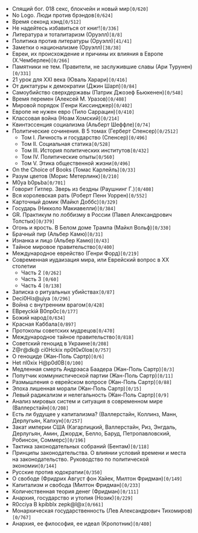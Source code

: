 - Спящий бог. 018 секс, блокчейн и новый мир`[0/620]`
- No Logo. Люди против брэндов`[0/624]`
- Время секонд хэнд`[0/512]`
- Не надейтесь избавиться от книг!`[0/336]`
- Литература и тоталитаризм (Оруэлл)`[8/8]`
- Политика против литературы (Оруэлл)`[41/41]`
- Заметки о национализме (Оруэлл)`[38/38]`
- Евреи, их происхождение и причины их влияния в Европе (Х.Чемберлен)`[0/266]`
- Памятники не тем. Правители, не заслужившие славы (Ари Турунен)`[0/331]`
- 21 урок для XXI века (Юваль Харари)`[0/416]`
- От диктатуры к демократии (Джин Шарп)`[0/84]`
- Самоубийство сверхдержавы (Патрик Джозеф Бьюкенен)`[0/548]`
- Время перемен (Алексей М. Уразов)`[0/408]`
- Мировой порядок (Генри Киссинджер)`[0/402]`
- Европе не нужен евро (Тило Саррацин)`[0/410]`
- Классовая война (Ноам Хомский)`[0/214]`
- Квинтэссенция социализма (Альберт Шеффле)`[0/74]`
- Политические сочинения. В 5 томах (Герберт Спенсер)`[0/2512]`
    - Том I. Личность и государство (Спенсер)`[0/496]`
    - Том II. Cоциальная статика`[0/528]`
    - Том III. История политических институтов`[0/432]`
    - Том IV. Политические опыты`[0/560]`
  - Том V. Этика общественной жизни`[0/496]`
- On the Choice of Books (Томас Карлейль)`[0/33]`
- Разум цветов (Морис Метерлинк)`[0/210]`
- M0ya b0рьba`[0/701]`
- Говорит Гитлер. Зверь из бездны (Раушнинг Г.)`[0/408]`
- Вся королевская рать (Роберт Пенн Уоррен)`[0/552]`
- Карточный домик (Майкл Доббс)`[0/329]`
- Государь (Никколо Макиавелли)`[0/384]`
- GR. Практикум по лоббизму в России (Павел Александрович Толстых)`[0/379]`
- Огонь и ярость. В Белом доме Трампа (Майкл Вольф)`[0/330]`
- Брачный пир (Альбер Камю)`[0/31]`
- Изнанка и лицо (Альбер Камю)`[0/43]`
- Tайное мировое правительство`[0/400]`
- Международное еврейство (Генри Форд)`[0/219]`
- Современная иудаизация мира, или Еврейский вопрос в XX столетии
    - Часть 2 `[0/262]`
    - Часть 3 `[0/60]`
    - Часть 4 `[0/138]`
- Записка о ритуальных убийствах`[0/87]`
- Deci0Hiз@цiya `[0/296]`
- Bойна c внутренним врагом`[0/428]`
- EBpeyckiй B0пp0c`[0/177]`
- Божий народ`[0/634]`
- Красная Каббала`[0/897]`
- Протоколы советских мудрецов`[0/470]`
- Международное тайное правительство`[0/818]`
- Советский геноцид в Украине`[0/208]`
- Z@г@dk@ ci0Hckix пp0t0к0lов`[0/757]`
- О геноциде (Жан-Поль Сартр)`[0/6]`
- Het пl0xix H@p0d0B`[0/100]`
- Медленная смерть Андрэаса Баадера (Жан-Поль Сартр)`[0/3]`
- Попутчик коммунистической партии (Жан-Поль Сартр)`[0/11]`
- Размышления о еврейском вопросе (Жан-Поль Сартр)`[0/88]`
- Эпоха лишенная морали (Жан-Поль Сартр)`[0/15]`
- Левый радикализм и нелегальность (Жан-Поль Сартр)`[0/9]`
- Анализ мировых систем и ситуация в современном мире (Валлерстайн)`[0/208]`
- Есть ли будущее у капитализма? (Валлерстайн, Коллинз, Манн, Дерлугьян, Калхун)`[0/257]`
- Закат империи США (Кагарлицкий, Валлерстайн, Риз, Энгдаль, Дерлугьян, Амин, Джордж, Белло, Баруд, Петропавловский, Робинсон, Соммерc)`[0/196]`
- Тактика законодательных собраний (Бентам)`[0/118]`
- Принципы законодательства. О влиянии условий времени и места на законодательство. Руководство по политической экономии`[0/144]`
- Pусские против юдократии`[0/350]`
- О свободе (Фридрих Август фон Хайек, Милтон Фридман)`[0/149]`
- Капитализм и свобода (Милтон Фридман)`[0/233]`
- Количественная теория денег (Фридман)`[0/111]`
- Анархия, государство и утопия (Нозик)`[0/229]`
- R0cciya B kpibblx zepk@l@x`[0/661]`
- Монархическая государственность (Лев Александрович Тихомиров)`[0/767]`
- Анархия, ее философия, ее идеал (Кропотник)`[0/480]`
